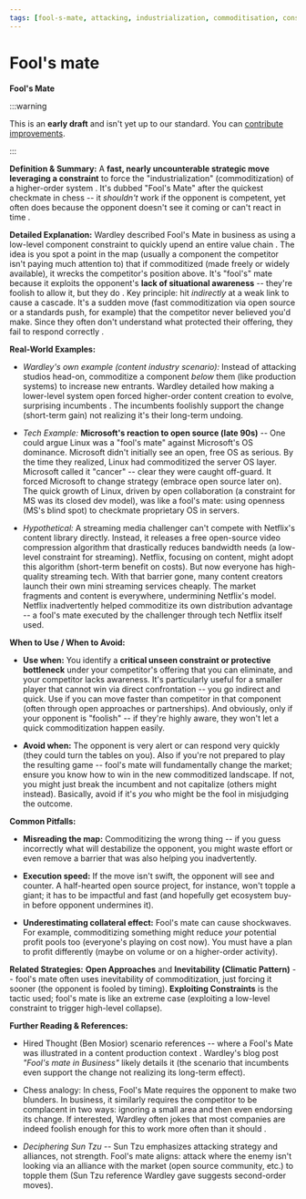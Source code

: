 ```yaml
---
tags: [fool-s-mate, attacking, industrialization, commoditisation, constraint, surprise, chess analogy, disruption]
---
```


# Fool's mate

**Fool's Mate**

:::warning

This is an **early draft** and isn't yet up to our standard.
You can [contribute improvements](https://github.com/dave1010/wardley-leadership-strategies).

:::

**Definition & Summary:** A **fast, nearly uncounterable strategic move leveraging a constraint** to force the "industrialization" (commoditization) of a higher-order system . It's dubbed "Fool's Mate" after the quickest checkmate in chess -- it *shouldn't* work if the opponent is competent, yet often does because the opponent doesn't see it coming or can't react in time .

**Detailed Explanation:** Wardley described Fool's Mate in business as using a low-level component constraint to quickly upend an entire value chain . The idea is you spot a point in the map (usually a component the competitor isn't paying much attention to) that if commoditized (made freely or widely available), it wrecks the competitor's position above. It's "fool's" mate because it exploits the opponent's **lack of situational awareness** -- they're foolish to allow it, but they do . Key principle: hit *indirectly* at a weak link to cause a cascade. It's a sudden move (fast commoditization via open source or a standards push, for example) that the competitor never believed you'd make. Since they often don't understand what protected their offering, they fail to respond correctly .

**Real-World Examples:**

-  *Wardley's own example (content industry scenario):* Instead of attacking studios head-on, commoditize a component *below* them (like production systems) to increase new entrants. Wardley detailed how making a lower-level system open forced higher-order content creation to evolve, surprising incumbents . The incumbents foolishly support the change (short-term gain) not realizing it's their long-term undoing.

-  *Tech Example:* **Microsoft's reaction to open source (late 90s)** -- One could argue Linux was a "fool's mate" against Microsoft's OS dominance. Microsoft didn't initially see an open, free OS as serious. By the time they realized, Linux had commoditized the server OS layer. Microsoft called it "cancer" -- clear they were caught off-guard. It forced Microsoft to change strategy (embrace open source later on). The quick growth of Linux, driven by open collaboration (a constraint for MS was its closed dev model), was like a fool's mate: using openness (MS's blind spot) to checkmate proprietary OS in servers.

-  *Hypothetical:* A streaming media challenger can't compete with Netflix's content library directly. Instead, it releases a free open-source video compression algorithm that drastically reduces bandwidth needs (a low-level constraint for streaming). Netflix, focusing on content, might adopt this algorithm (short-term benefit on costs). But now everyone has high-quality streaming tech. With that barrier gone, many content creators launch their own mini streaming services cheaply. The market fragments and content is everywhere, undermining Netflix's model. Netflix inadvertently helped commoditize its own distribution advantage -- a fool's mate executed by the challenger through tech Netflix itself used.

**When to Use / When to Avoid:**

-  **Use when:** You identify a **critical unseen constraint or protective bottleneck** under your competitor's offering that you can eliminate, and your competitor lacks awareness. It's particularly useful for a smaller player that cannot win via direct confrontation -- you go indirect and quick. Use if you can move faster than competitor in that component (often through open approaches or partnerships). And obviously, only if your opponent is "foolish" -- if they're highly aware, they won't let a quick commoditization happen easily.

-  **Avoid when:** The opponent is very alert or can respond very quickly (they could turn the tables on you). Also if you're not prepared to play the resulting game -- fool's mate will fundamentally change the market; ensure you know how to win in the new commoditized landscape. If not, you might just break the incumbent and not capitalize (others might instead). Basically, avoid if it's *you* who might be the fool in misjudging the outcome.

**Common Pitfalls:**

-  **Misreading the map:** Commoditizing the wrong thing -- if you guess incorrectly what will destabilize the opponent, you might waste effort or even remove a barrier that was also helping you inadvertently.

-  **Execution speed:** If the move isn't swift, the opponent will see and counter. A half-hearted open source project, for instance, won't topple a giant; it has to be impactful and fast (and hopefully get ecosystem buy-in before opponent undermines it).

-  **Underestimating collateral effect:** Fool's mate can cause shockwaves. For example, commoditizing something might reduce *your* potential profit pools too (everyone's playing on cost now). You must have a plan to profit differently (maybe on volume or on a higher-order activity).

**Related Strategies:** **Open Approaches** and **Inevitability (Climatic Pattern)** -- fool's mate often uses inevitability of commoditization, just forcing it sooner (the opponent is fooled by timing). **Exploiting Constraints** is the tactic used; fool's mate is like an extreme case (exploiting a low-level constraint to trigger high-level collapse).

**Further Reading & References:**

-  Hired Thought (Ben Mosior) scenario references -- where a Fool's Mate was illustrated in a content production context . Wardley's blog post *"Fool's mate in Business"* likely details it (the scenario that incumbents even support the change not realizing its long-term effect).

-  Chess analogy: In chess, Fool's Mate requires the opponent to make two blunders. In business, it similarly requires the competitor to be complacent in two ways: ignoring a small area and then even endorsing its change. If interested, Wardley often jokes that most companies are indeed foolish enough for this to work more often than it should .

-  *Deciphering Sun Tzu* -- Sun Tzu emphasizes attacking strategy and alliances, not strength. Fool's mate aligns: attack where the enemy isn't looking via an alliance with the market (open source community, etc.) to topple them (Sun Tzu reference Wardley gave suggests second-order moves).